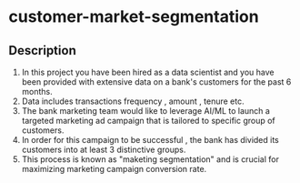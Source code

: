 # customer-market-segmentation
## Description
1. In this project you have been hired as a data scientist and you have been provided with extensive data on a bank's customers for the past 6 months.
1. Data includes transactions frequency , amount , tenure etc.
1. The bank marketing team would like to leverage AI/ML to launch a targeted marketing ad campaign that is tailored to specific group of customers.
1. In order for this campaign to be successful , the bank has divided its customers into at least 3 distinctive groups.
1. This process is known as "maketing segmentation" and is crucial for maximizing marketing campaign conversion rate.



